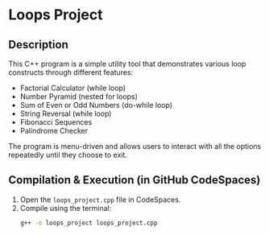 # Loops Project

## Description
This C++ program is a simple utility tool that demonstrates various loop constructs through different features:
- Factorial Calculator (while loop)
- Number Pyramid (nested for loops)
- Sum of Even or Odd Numbers (do-while loop)
- String Reversal (while loop)
- Fibonacci Sequences
- Palindrome Checker
  
The program is menu-driven and allows users to interact with all the options repeatedly until they choose to exit.

## Compilation & Execution (in GitHub CodeSpaces)

1. Open the `loops_project.cpp` file in CodeSpaces.
2. Compile using the terminal:
   ```bash
   g++ -o loops_project loops_project.cpp
